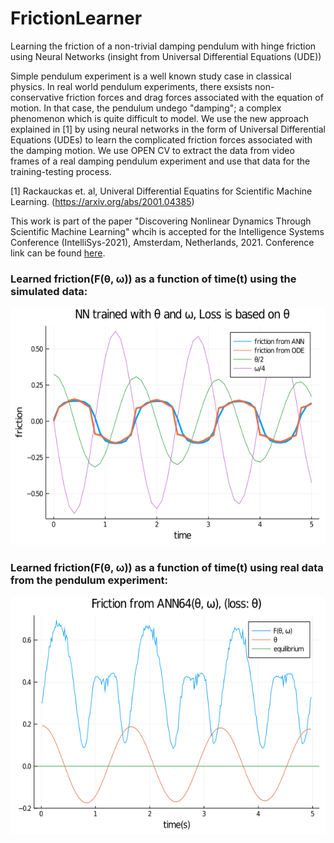 # FrictionLearner
Learning the friction of a non-trivial damping pendulum with hinge friction using Neural Networks (insight from Universal Differential Equations (UDE))

Simple pendulum experiment is a well known study case in classical physics. In real world pendulum experiments, there exsists non-conservative friction forces and drag forces associated with the equation of motion. In that case, the pendulum undego "damping"; a complex phenomenon which is quite difficult to model. We use the new approach explained in [1] by using neural networks in the form of Universal Differential Equations (UDEs) to learn the complicated friction forces associated with the damping motion. We use OPEN CV to extract the data from video frames of a real damping pendulum experiment and use that data for the training-testing process.

[1] Rackauckas et. al, Univeral Differential Equatins for Scientific Machine Learning. (https://arxiv.org/abs/2001.04385)

This work is part of the paper "Discovering Nonlinear Dynamics Through Scientific Machine Learning" whcih is accepted for the Intelligence Systems Conference (IntelliSys-2021), Amsterdam, Netherlands, 2021. Conference link can be found [here](https://saiconference.com/IntelliSys).

 ### Learned friction(F(&theta;, &omega;)) as a function of time(t) using the simulated data:
 
 <p align="center">
  <img src="friction_vs_time_s_2InL1.png" width="600" height="380" />
 </p>

 ### Learned friction(F(&theta;, &omega;)) as a function of time(t) using real data from the pendulum experiment:
 
 <p align="center">
  <img src="ann64_Loss_theta_fric_05.png" width="600" height="380" />
 </p>
 
